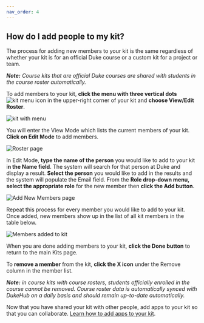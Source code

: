 ```yaml
---
nav_order: 4
---
```

## How do I add people to my kit?<br>

The process for adding new members to your kit is the same regardless of whether your kit is for an official Duke course or a custom kit for a project or team.

**_Note:_** *Course kits that are official Duke courses are shared with students in the course roster automatically.*

To add members to your kit, **click the menu with three vertical dots**![kit menu icon](images/image_8.png) in the upper-right corner of your kit and **choose View/Edit Roster**.

![kit with menu](images/image_7.png)

You will enter the View Mode which lists the current members of your kit. **Click on Edit Mode** to add members.

![Roster page](images/image_9.png)

In Edit Mode, **type the name of the person** you would like to add to your kit i**n the Name field**.  The system will search for that person at Duke and display a result.  **Select the person** you would like to add in the results and the system will populate the Email field.  From the **Role drop-down menu, select the appropriate role** for the new member then **click the Add button**.

![Add New Members page](images/image_10.png)

Repeat this process for every member you would like to add to your kit.  Once added, new members show up in the list of all kit members in the table below.

![Members added to kit](images/image_11.png)

When you are done adding members to your kit, **click the Done button** to return to the main Kits page.

To **remove a member** from the kit, **click the X icon** under the Remove column in the member list.

**_Note:_** *in course kits with course rosters, students officially enrolled in the course cannot be removed.  Course roster data is automatically synced with DukeHub on a daily basis and should remain up-to-date automatically.*

Now that you have shared your kit with other people, add apps to your kit so that you can collaborate.  [Learn how to add apps to your kit](/how-do-i-add-apps-to-my-kit.md).
